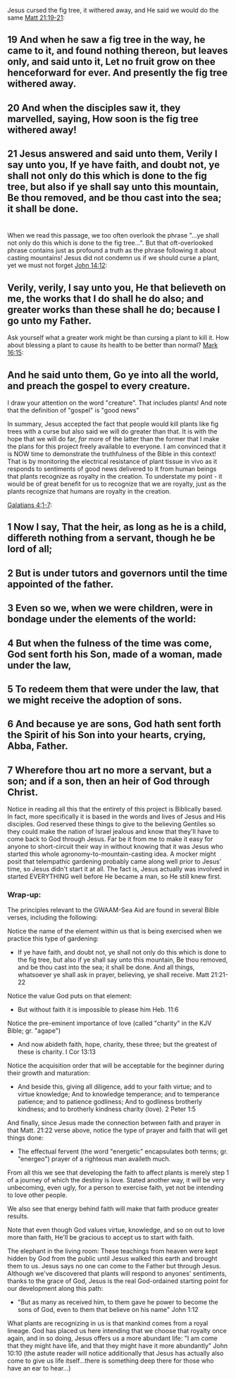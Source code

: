 Jesus cursed the fig tree, it withered away, and He said we would do the same [Matt 21:19-21](https://www.biblegateway.com/passage/?search=Matt+21%3A19-21&version=KJV):

## 19 And when he saw a fig tree in the way, he came to it, and found nothing thereon, but leaves only, and said unto it, Let no fruit grow on thee henceforward for ever. And presently the fig tree withered away.
## 20 And when the disciples saw it, they marvelled, saying, How soon is the fig tree withered away!
## 21 Jesus answered and said unto them, Verily I say unto you, If ye have faith, and doubt not, ye shall not only do this which is done to the fig tree, but also if ye shall say unto this mountain, Be thou removed, and be thou cast into the sea; it shall be done.
#      
When we read this passage, we too often overlook the phrase "...ye shall not only do this which is done to the fig tree...".  But that oft-overlooked phrase contains just as profound a truth as the phrase following it about casting mountains!  Jesus did not condemn us if we should curse a plant, yet we must not forget [John 14:12](https://www.biblegateway.com/passage/?search=John+14%3A12&version=KJV):
## Verily, verily, I say unto you, He that believeth on me, the works that I do shall he do also; and greater works than these shall he do; because I go unto my Father.
Ask yourself what a greater work might be than cursing a plant to kill it.  How about blessing a plant to cause its health to be better than normal?  [Mark 16:15](https://www.biblegateway.com/passage/?search=Mark+16%3A15&version=KJV):
## And he said unto them, Go ye into all the world, and preach the gospel to every creature.
I draw your attention on the word "creature".  That includes plants!  And note that the definition of "gospel" is "good news"

In summary, Jesus accepted the fact that people would kill plants like fig trees with a curse but also said we will do greater than that.  It is with the hope that we will do far, *far* more of the latter than the former that I make the plans for this project freely available to everyone.  I am convinced that it is NOW time to demonstrate the truthfulness of the Bible in this context!  That is by monitoring the electrical resistance of plant tissue in vivo as it responds to sentiments of good news delivered to it from human beings that plants recognize as royalty in the creation.  To understate my point - it would be of great benefit for us to recognize that we are royalty, just as the plants recognize that humans are royalty in the creation.

[Galatians 4:1-7](https://www.biblegateway.com/passage/?search=Galatians+4%3A1-7&version=KJV):
## 1 Now I say, That the heir, as long as he is a child, differeth nothing from a servant, though he be lord of all;
## 2 But is under tutors and governors until the time appointed of the father.
## 3 Even so we, when we were children, were in bondage under the elements of the world:
## 4 But when the fulness of the time was come, God sent forth his Son, made of a woman, made under the law,
## 5 To redeem them that were under the law, that we might receive the adoption of sons.
## 6 And because ye are sons, God hath sent forth the Spirit of his Son into your hearts, crying, Abba, Father.
## 7 Wherefore thou art no more a servant, but a son; and if a son, then an heir of God through Christ.

Notice in reading all this that the entirety of this project is Biblically based.  In fact, more specifically it is based in the words and lives of Jesus and His disciples.  God reserved these things to give to the believing Gentiles so they could make the nation of Israel jealous and know that they'll have to come back to God through Jesus.  Far be it from me to make it easy for anyone to short-circuit their way in without knowing that it was Jesus who started this whole agronomy-to-mountain-casting idea.  A mocker might posit that telempathic gardening probably came along well prior to Jesus' time, so Jesus didn't start it at all.  The fact is, Jesus actually was involved in started EVERYTHING well before He became a man, so He still knew first.

 ### Wrap-up:
 
 The principles relevant to the GWAAM-Sea Aid are found in several Bible verses, including the following:


Notice the name of the element within us that is being exercised when we practice this type of gardening:

 - If ye have faith, and doubt not, ye shall not only do this which is done to the fig tree, but also if ye shall 
   say unto this mountain, Be thou removed, and be thou cast into the sea; it shall be done. And all things,
   whatsoever ye shall ask in prayer, believing, ye shall receive. Matt 21:21-22


Notice the value God puts on that element:

 - But without faith it is impossible to please him    Heb. 11:6


Notice the pre-eminent importance of love (called "charity" in the KJV Bible; gr. "agape")

 - And now abideth faith, hope, charity, these three; but the greatest of these is charity. I Cor 13:13


Notice the acquisition order that will be acceptable for the beginner during their growth and maturation:

 - And beside this, giving all diligence, add to your faith virtue; and to virtue knowledge; And to knowledge
   temperance; and to temperance patience; and to patience godliness; And to godliness brotherly kindness; and to 
   brotherly kindness charity (love).   2 Peter 1:5


And finally, since Jesus made the connection between faith and prayer in that Matt. 21:22 verse above, notice the type of prayer and faith that will get things done:

 - The effectual fervent (the word "energetic" encapsulates both terms; gr. "energeo") prayer of a righteous man availeth much.


From all this we see that developing the faith to affect plants is merely step 1 of a journey of which the destiny is love.  Stated another way, it will be very unbecoming, even ugly, for a person to exercise faith, yet not be intending to love other people.

We also see that energy behind faith will make that faith produce greater results.

Note that even though God values virtue, knowledge, and so on out to love more than faith, He'll be gracious to accept us to start with faith.

The elephant in the living room:  These teachings from heaven were kept hidden by God from the public until Jesus walked this earth and brought them to us.  Jesus says no one can come to the Father but through Jesus.  Although we've discovered that plants will respond to anyones' sentiments, thanks to the grace of God, Jesus is the real God-ordained starting point for our development along this path:

 - "But as many as received him, to them gave he power to become the sons of God, even to them that believe on 
    his name"   John 1:12
    
What plants are recognizing in us is that mankind comes from a royal lineage.  God has placed us here intending that we choose that royalty once again, and in so doing, Jesus offers us a more abundant life:  "I am come that they might have life, and that they might have it more abundantly"   John 10:10  (the astute reader will notice additionally that Jesus has actually also come to give us life itself...there is something deep there for those who have an ear to hear...)
